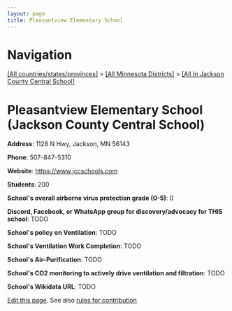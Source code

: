 ```yaml
---
layout: page
title: Pleasantview Elementary School
---
```

# Navigation

[[All countries/states/provinces]](../../..) > [[All Minnesota Districts]](../..) > [[All In Jackson County Central School]](..)

# Pleasantview Elementary School (Jackson County Central School)

**Address**: 1128 N Hwy, Jackson, MN 56143

**Phone**: 507-847-5310

**Website**: <https://www.jccschools.com>

**Students**: 200

**School's overall airborne virus protection grade (0-5)**: 0

**Discord, Facebook, or WhatsApp group for discovery/advocacy for THIS school**: TODO

**School's policy on Ventilation**: TODO

**School's Ventilation Work Completion**: TODO

**School's Air-Purification**: TODO

**School's CO2 monitoring to actively drive ventilation and filtration**: TODO

**School's Wikidata URL**: TODO


[Edit this page](https://github.com/ventilate-schools/MN/edit/main/./Jackson_County_Central_School/Pleasantview_Elementary_School.md). See also [rules for contribution](../../../contribution-rules/)